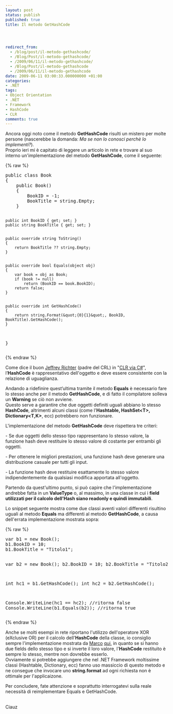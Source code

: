 ```yaml
---
layout: post
status: publish
published: true
title: Il metodo GetHashCode




redirect_from: 
  - /blog/post/il-metodo-gethashcode/
  - /Blog/Post/il-metodo-gethashcode/
  - /2009/06/11/il-metodo-gethashcode/
  - /Blog/Post/il-metodo-gethashcode
  - /2009/06/11/il-metodo-gethashcode
date: 2009-06-11 03:00:33.000000000 +01:00
categories:
- .NET
tags:
- Object Orientation
- .NET
- Framework
- HashCode
- CLR
comments: true
---
```

<p>Ancora oggi noto come il metodo <strong>GetHashCode</strong> risulti un mistero per molte persone (nascerebbe la domanda: <em>Ma se non lo conosci perch&egrave; lo implementi?</em>).    <br />
Proprio ieri mi &egrave; capitato di leggere un articolo in rete e trovare al suo interno un'implementazione del metodo <strong>GetHashCode</strong>, come il seguente:</p>
{% raw %}<pre class="brush: csharp; ruler: true;">
public class Book
{
    public Book()
    {
        BookID = -1;
        BookTitle = string.Empty;
    }


    public int BookID { get; set; }
    public string BookTitle { get; set; }


    public override string ToString()
    {
        return BookTitle ?? string.Empty;
    }


    public override bool Equals(object obj)
    {
        var book = obj as Book;
        if (book != null)
            return (BookID == book.BookID);
        return false;
    }


    public override int GetHashCode()
    {
        return string.Format(&quot;{0}{1}&quot;, BookID, BookTitle).GetHashCode();
    }
}</pre>{% endraw %}
<p>Come dice il buon <a target="_blank" rel="nofollow" href="http://www.wintellect.com/cs/blogs/jeffreyr/default.aspx">Jeffrey Richter</a> (padre del CRL) in &quot;<a target="_blank" rel="nofollow" href="http://www.amazon.co.uk/CLR-Via-Applied-Framework-Programming/dp/0735621632/ref=sr_1_1?ie=UTF8&amp;s=books&amp;qid=1244704411&amp;sr=8-1">CLR via C#</a>&quot;, l&rsquo;<strong>HashCode</strong> &egrave; rappresentativo dell'oggetto e deve essere consistente con la relazione di uguaglianza.</p>
<p>Andando a ridefinire quest&rsquo;ultima tramite il metodo <strong>Equals</strong> &egrave; necessario fare lo stesso anche per il metodo <strong>GetHashCode</strong>, e di fatto il compilatore solleva un <strong>Warning</strong> se ci&ograve; non avviene.    <br />
Questo serve a garantire che due oggetti definiti uguali abbiano lo stesso <strong>HashCode</strong>, altrimenti alcuni classi (come l'<strong>Hashtable, HashSet&lt;T&gt;, Dictionary&lt;T,K&gt;</strong>, ecc) potrebbero non funzionare.</p>
<p>L'implementazione del metodo <strong>GetHashCode</strong> deve rispettera tre criteri:</p>
<p>- Se due oggetti dello stesso tipo rappresentano lo stesso valore, la funzione hash deve restituire lo stesso valore di costante per entrambi gli oggetti.</p>
<p>- Per ottenere le migliori prestazioni, una funzione hash deve generare una distribuzione casuale per tutti gli input.</p>
<p>- La funzione hash deve restituire esattamente lo stesso valore indipendentemente da qualsiasi modifica apportata all'oggetto.</p>
<p>Partendo da quest'ultimo punto, si pu&ograve; capire che l'implementazione andrebbe fatta in un <strong>ValueType</strong> o, al massimo, in una classe in cui i <strong>field utilizzati per il calcolo dell'Hash siano readonly e quindi immutabili</strong>.</p>
<p>Lo snippet seguente mostra come due classi aventi valori differenti risultino uguali al metodo <strong>Equals</strong> ma differenti al metodo <strong>GetHashCode</strong>, a causa dell'errata implementazione mostrata sopra:</p>
{% raw %}<pre class="brush: csharp; ruler: true;">
var b1 = new Book();
b1.BookID = 10;
b1.BookTitle = &quot;Titolo1&quot;;


var b2 = new Book();
b2.BookID = 10;
b2.BookTitle = &quot;Titolo2&quot;;


int hc1 = b1.GetHashCode();
int hc2 = b2.GetHashCode();


Console.WriteLine(hc1 == hc2); //ritorna false
Console.WriteLine(b1.Equals(b2)); //ritorna true</pre>{% endraw %}
<p>Anche se molti esempi in rete riportano l'utilizzo dell'operatore XOR (eXclusive OR) per il calcolo dell'<strong>HashCode</strong> della classe, io consiglio sempre l'implementazione mostrata da <a target="_blank" rel="nofollow" href="http://www.codemetropolis.com/">Marco</a> <a target="_blank" rel="nofollow" href="http://www.aspitalia.com/script/890/Limportanza-Definire-Metodo-GetHashCode.aspx">qui</a>, in quanto se si hanno due fields dello stesso tipo e si inverte il loro valore, l'<strong>HashCode</strong> restituito &egrave; sempre lo stesso, mentre non dovrebbe esserlo.    <br />
Ovviamente si potrebbe aggiungere che nel .NET Framework moltissime classi (Hashtable, Dictionary, ecc) fanno uso massiccio di questo metodo e ne consegue che invocare uno <strong>string.format</strong> ad ogni richiesta non &egrave; ottimale per l'applicaizone.</p>
<p>Per concludere, fate attenzione e soprattutto interrogatevi sulla reale necessit&agrave; di reimplementare Equals e GetHashCode.</p>
<p><br />
Ciauz</p>
